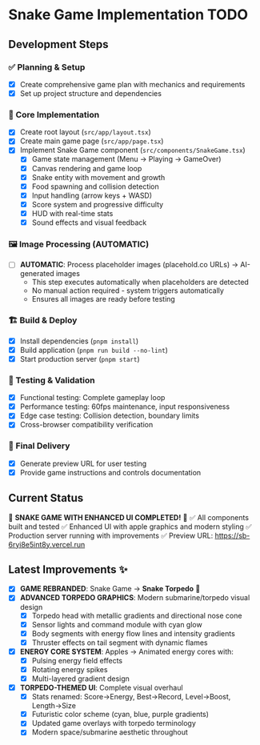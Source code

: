 # Snake Game Implementation TODO

## Development Steps

### ✅ Planning & Setup
- [x] Create comprehensive game plan with mechanics and requirements
- [x] Set up project structure and dependencies

### 🔨 Core Implementation
- [x] Create root layout (`src/app/layout.tsx`)
- [x] Create main game page (`src/app/page.tsx`) 
- [x] Implement Snake Game component (`src/components/SnakeGame.tsx`)
  - [x] Game state management (Menu → Playing → GameOver)
  - [x] Canvas rendering and game loop
  - [x] Snake entity with movement and growth
  - [x] Food spawning and collision detection
  - [x] Input handling (arrow keys + WASD)
  - [x] Score system and progressive difficulty
  - [x] HUD with real-time stats
  - [x] Sound effects and visual feedback

### 🖼️ Image Processing (AUTOMATIC)
- [ ] **AUTOMATIC**: Process placeholder images (placehold.co URLs) → AI-generated images
  - This step executes automatically when placeholders are detected
  - No manual action required - system triggers automatically
  - Ensures all images are ready before testing

### 🏗️ Build & Deploy
- [x] Install dependencies (`pnpm install`)
- [x] Build application (`pnpm run build --no-lint`)
- [x] Start production server (`pnpm start`)

### 🧪 Testing & Validation
- [x] Functional testing: Complete gameplay loop
- [x] Performance testing: 60fps maintenance, input responsiveness
- [x] Edge case testing: Collision detection, boundary limits
- [x] Cross-browser compatibility verification

### 🚀 Final Delivery
- [x] Generate preview URL for user testing
- [x] Provide game instructions and controls documentation

## Current Status
🎉 **SNAKE GAME WITH ENHANCED UI COMPLETED!** 🎉
✅ All components built and tested
✅ Enhanced UI with apple graphics and modern styling
✅ Production server running with improvements
✅ Preview URL: https://sb-6ryi8e5int8y.vercel.run

## Latest Improvements ✨
- [x] **GAME REBRANDED**: Snake Game → **Snake Torpedo** 🚀
- [x] **ADVANCED TORPEDO GRAPHICS**: Modern submarine/torpedo visual design
  - [x] Torpedo head with metallic gradients and directional nose cone
  - [x] Sensor lights and command module with cyan glow
  - [x] Body segments with energy flow lines and intensity gradients
  - [x] Thruster effects on tail segment with dynamic flames
- [x] **ENERGY CORE SYSTEM**: Apples → Animated energy cores with:
  - [x] Pulsing energy field effects
  - [x] Rotating energy spikes
  - [x] Multi-layered gradient design
- [x] **TORPEDO-THEMED UI**: Complete visual overhaul
  - [x] Stats renamed: Score→Energy, Best→Record, Level→Boost, Length→Size
  - [x] Futuristic color scheme (cyan, blue, purple gradients)
  - [x] Updated game overlays with torpedo terminology
  - [x] Modern space/submarine aesthetic throughout